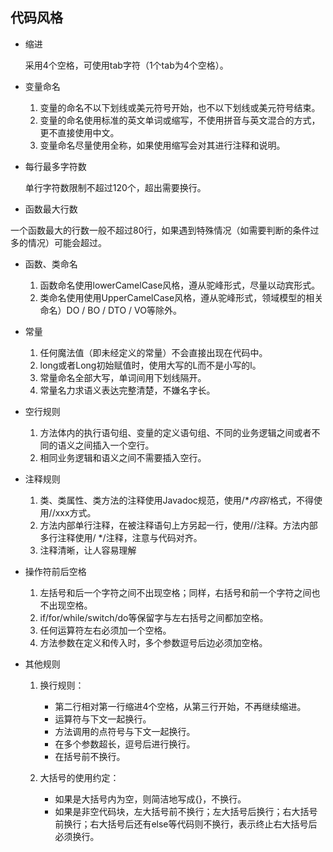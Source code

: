 ﻿## 代码风格

- 缩进  

  采用4个空格，可使用tab字符（1个tab为4个空格）。
- 变量命名
  
    1. 变量的命名不以下划线或美元符号开始，也不以下划线或美元符号结束。      
    2. 变量的命名使用标准的英文单词或缩写，不使用拼音与英文混合的方式，更不直接使用中文。    
    3. 变量命名尽量使用全称，如果使用缩写会对其进行注释和说明。
- 每行最多字符数

  单行字符数限制不超过120个，超出需要换行。 
- 函数最大行数

一个函数最大的行数一般不超过80行，如果遇到特殊情况（如需要判断的条件过多的情况）可能会超过。  
- 函数、类命名

    1. 函数命名使用lowerCamelCase风格，遵从驼峰形式，尽量以动宾形式。  
    2. 类命名使用使用UpperCamelCase风格，遵从驼峰形式，领域模型的相关命名）DO / BO / DTO / VO等除外。
- 常量

    1. 任何魔法值（即未经定义的常量）不会直接出现在代码中。  
    2. long或者Long初始赋值时，使用大写的L而不是小写的l。  
    3. 常量命名全部大写，单词间用下划线隔开。  
    4. 常量名力求语义表达完整清楚，不嫌名字长。
- 空行规则

    1. 方法体内的执行语句组、变量的定义语句组、不同的业务逻辑之间或者不同的语义之间插入一个空行。  
    2. 相同业务逻辑和语义之间不需要插入空行。
- 注释规则

    1. 类、类属性、类方法的注释使用Javadoc规范，使用/**内容*/格式，不得使用//xxx方式。
    2. 方法内部单行注释，在被注释语句上方另起一行，使用//注释。方法内部多行注释使用/ */注释，注意与代码对齐。
	3. 注释清晰，让人容易理解
- 操作符前后空格

    1. 左括号和后一个字符之间不出现空格；同样，右括号和前一个字符之间也不出现空格。  
    2. if/for/while/switch/do等保留字与左右括号之间都加空格。
    3. 任何运算符左右必须加一个空格。
    4. 方法参数在定义和传入时，多个参数逗号后边必须加空格。
- 其他规则

    1. 换行规则：
		* 第二行相对第一行缩进4个空格，从第三行开始，不再继续缩进。
		* 运算符与下文一起换行。
		* 方法调用的点符号与下文一起换行。
		* 在多个参数超长，逗号后进行换行。
		* 在括号前不换行。

    2. 大括号的使用约定：
		* 如果是大括号内为空，则简洁地写成{}，不换行。
		* 如果是非空代码块，左大括号前不换行；左大括号后换行；右大括号前换行；右大括号后还有else等代码则不换行，表示终止右大括号后必须换行。